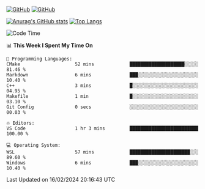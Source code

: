 [![GitHub](https://img.shields.io/github/followers/sharpxk?style=social)](https://github.com/sharpxk) [![GitHub](https://img.shields.io/github/stars/sharpxk?style=social)](https://github.com/sharpxk)

[![Anurag's GitHub stats](https://github-readme-stats-git-masterrstaa-rickstaa.vercel.app/api?username=sharpxk&hide=contribs,prs,issues&show_icons=true&theme=tokyonight)](https://github.com/anuraghazra/github-readme-stats)
[![Top Langs](https://github-readme-stats-git-masterrstaa-rickstaa.vercel.app/api/top-langs/?username=sharpxk&layout=compact&theme=tokyonight)](https://github.com/anuraghazra/github-readme-stats)

<!--START_SECTION:waka-->
![Code Time](http://img.shields.io/badge/Code%20Time-414%20hrs%2017%20mins-blue)

📊 **This Week I Spent My Time On** 

```text
💬 Programming Languages: 
CMake                    52 mins             ████████████████████░░░░░   81.46 % 
Markdown                 6 mins              ███░░░░░░░░░░░░░░░░░░░░░░   10.40 % 
C++                      3 mins              █░░░░░░░░░░░░░░░░░░░░░░░░   04.95 % 
Makefile                 1 min               █░░░░░░░░░░░░░░░░░░░░░░░░   03.10 % 
Git Config               0 secs              ░░░░░░░░░░░░░░░░░░░░░░░░░   00.03 % 

🔥 Editors: 
VS Code                  1 hr 3 mins         █████████████████████████   100.00 % 

💻 Operating System: 
WSL                      57 mins             ██████████████████████░░░   89.60 % 
Windows                  6 mins              ███░░░░░░░░░░░░░░░░░░░░░░   10.40 % 
```


 Last Updated on 16/02/2024 20:16:43 UTC
<!--END_SECTION:waka-->
